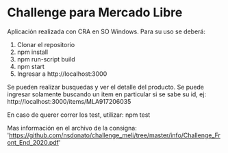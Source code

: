 # Challenge para Mercado Libre

Aplicación realizada con CRA en SO Windows. Para su uso se deberá:

1. Clonar el repositorio
2. npm install
3. npm run-script build
4. npm start
5. Ingresar a http://localhost:3000

Se pueden realizar busquedas y ver el detalle del producto. Se puede ingresar solamente buscando un item en particular si se sabe su id, ej: http://localhost:3000/items/MLA917206035

En caso de querer correr los test, utilizar: npm test

Mas información en el archivo de la consigna: 'https://github.com/nsdonato/challenge_meli/tree/master/info/Challenge_Front_End_2020.pdf'
